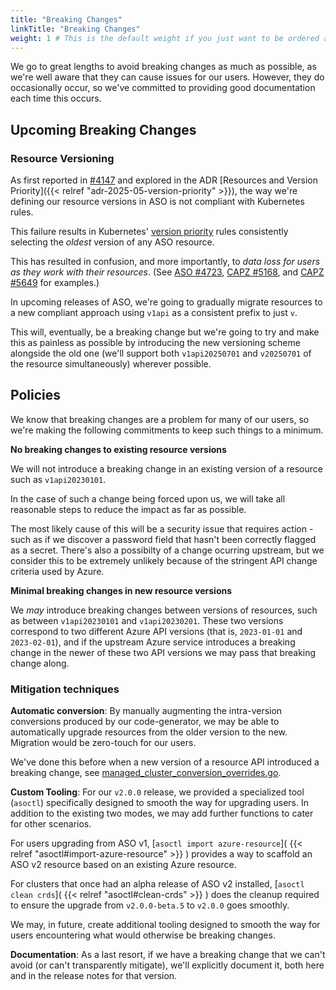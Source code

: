 ```yaml
---
title: "Breaking Changes"
linkTitle: "Breaking Changes"
weight: 1 # This is the default weight if you just want to be ordered alphabetically
---
```

We go to great lengths to avoid breaking changes as much as possible, as we're well aware that they can cause issues for our users. However, they do occasionally occur, so we've committed to providing good documentation each time this occurs.

## Upcoming Breaking Changes

### Resource Versioning

As first reported in [#4147](https://github.com/Azure/azure-service-operator/issues/4147) and explored in the ADR [Resources and Version Priority]({{< relref "adr-2025-05-version-priority" >}}), the way we're defining our resource versions in ASO is not compliant with Kubernetes rules.

This failure results in Kubernetes' [version priority](https://kubernetes.io/docs/tasks/extend-kubernetes/custom-resources/custom-resource-definition-versioning/#version-priority) rules consistently selecting the _oldest_ version of any ASO resource.

This has resulted in confusion, and more importantly, to _data loss for users as they work with their resources_. (See [ASO #4723](https://github.com/Azure/azure-service-operator/issues/4723), [CAPZ #5168](https://github.com/kubernetes-sigs/cluster-api-provider-azure/issues/5168), and [CAPZ #5649](https://github.com/kubernetes-sigs/cluster-api-provider-azure/issues/5649) for examples.)

In upcoming releases of ASO, we're going to gradually migrate resources to a new compliant approach using `v1api` as a consistent prefix to just `v`.

This will, eventually, be a breaking change but we're going to try and make this as painless as possible by introducing the new versioning scheme alongside the old one (we'll support both `v1api20250701` and `v20250701` of the resource simultaneously) wherever possible.

## Policies

We know that breaking changes are a problem for many of our users, so we're making the following commitments to keep such things to a minimum.

**No breaking changes to existing resource versions**

We will not introduce a breaking change in an existing version of a resource such as `v1api20230101`.

In the case of such a change being forced upon us, we will take all reasonable steps to reduce the impact as far as possible.

The most likely cause of this will be a security issue that requires action - such as if we discover a password field that hasn't been correctly flagged as a secret.
There's also a possibilty of a change ocurring upstream, but we consider this to be extremely unlikely because of the stringent API change criteria used by Azure.

**Minimal breaking changes in new resource versions**

We _may_ introduce breaking changes between versions of resources, such as between `v1api20230101` and `v1api20230201`. These two versions correspond to two different Azure API versions (that is, `2023-01-01` and `2023-02-01`), and if the upstream Azure service introduces a breaking change in the newer of these two API versions we may pass that breaking change along.

### Mitigation techniques

**Automatic conversion**: By manually augmenting the intra-version conversions produced by our code-generator, we may be able to automatically upgrade resources from the older version to the new. Migration would be zero-touch for our users.

We've done this before when a new version of a resource API introduced a breaking change, see [managed_cluster_conversion_overrides.go](https://github.com/Azure/azure-service-operator/blob/main/v2/api/containerservice/v1api20210501/storage/managed_cluster_conversion_overrides.go).

**Custom Tooling**: For our `v2.0.0` release, we provided a specialized tool (`asoctl`) specifically designed to smooth the way for upgrading users. In addition to the existing two modes, we may add further functions to cater for other scenarios.

For users upgrading from ASO v1, [`asoctl import azure-resource`]( {{< relref "asoctl#import-azure-resource" >}} ) provides a way to scaffold an ASO v2 resource based on an existing Azure resource.

For clusters that once had an alpha release of ASO v2 installed, [`asoctl clean crds`]( {{< relref "asoctl#clean-crds" >}} ) does the cleanup required to ensure the upgrade from `v2.0.0-beta.5` to `v2.0.0` goes smoothly.

We may, in future, create additional tooling designed to smooth the way for users encountering what would otherwise be breaking changes.

**Documentation**: As a last resort, if we have a breaking change that we can't avoid (or can't transparently mitigate), we'll explicitly document it, both here and in the release notes for that version.
